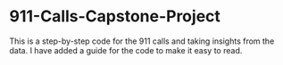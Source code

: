 # 911-Calls-Capstone-Project
This is a step-by-step code for the 911 calls and taking insights from the data.
I have added a guide for the code to make it easy to read.

